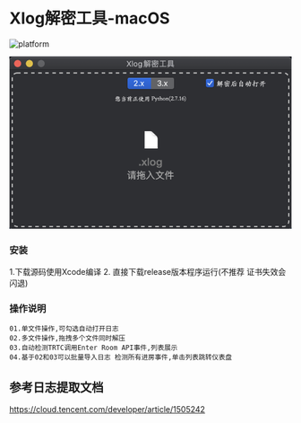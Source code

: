 # Xlog解密工具-macOS

![platform](https://img.shields.io/badge/platform-macos-lightgrey.svg)  

![XlogDecoder](https://github.com/LiuKaoji/XlogDecoder/blob/master/screenshot.png)

### 安装

1.下载源码使用Xcode编译
2. 直接下载release版本程序运行(不推荐 证书失效会闪退)


### 操作说明
```bash
01.单文件操作,可勾选自动打开日志
02.多文件操作,拖拽多个文件同时解压
03.自动检测TRTC调用Enter Room API事件,列表展示
04.基于02和03可以批量导入日志 检测所有进房事件,单击列表跳转仪表盘
```

## 参考日志提取文档
https://cloud.tencent.com/developer/article/1505242
 
